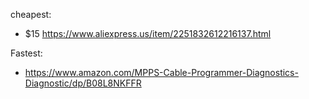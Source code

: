 cheapest:
- $15 https://www.aliexpress.us/item/2251832612216137.html

Fastest:
- https://www.amazon.com/MPPS-Cable-Programmer-Diagnostics-Diagnostic/dp/B08L8NKFFR
